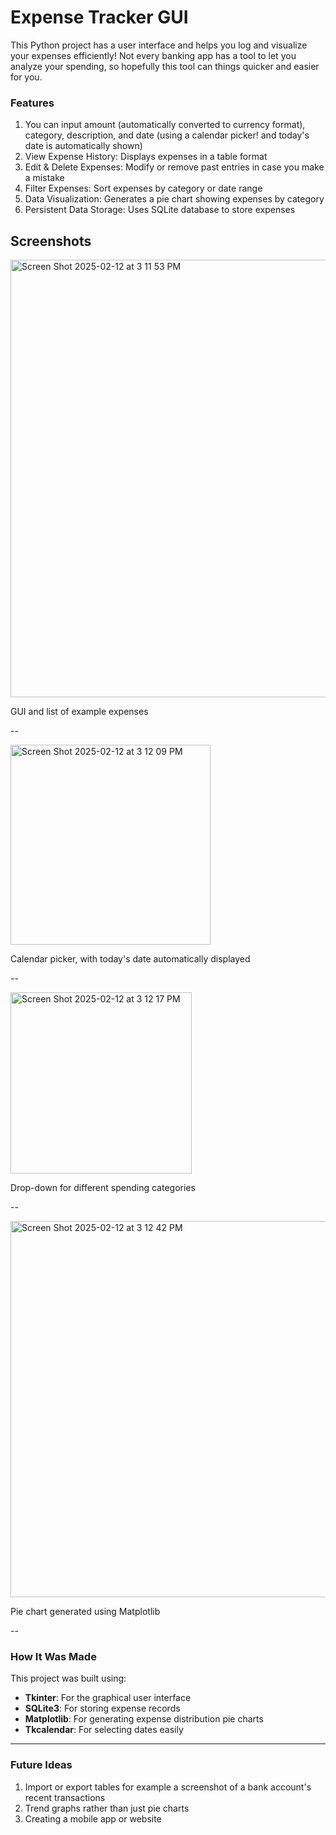 # Expense Tracker GUI

This Python project has a user interface and helps you log and visualize your expenses efficiently! Not every banking app has a tool to let you analyze your spending, so hopefully this tool can things quicker and easier for you. 


### Features
1. You can input amount (automatically converted to currency format), category, description, and date (using a calendar picker! and today's date is automatically shown)
2. View Expense History: Displays expenses in a table format  
3. Edit & Delete Expenses: Modify or remove past entries in case you make a mistake
4. Filter Expenses: Sort expenses by category or date range
5. Data Visualization: Generates a pie chart showing expenses by category  
6. Persistent Data Storage: Uses SQLite database to store expenses

## Screenshots
<img width="700" alt="Screen Shot 2025-02-12 at 3 11 53 PM" src="https://github.com/user-attachments/assets/b73f8d6e-65f4-467e-817d-b56293e39bc6" />

GUI and list of example expenses

--

<img width="320" alt="Screen Shot 2025-02-12 at 3 12 09 PM" src="https://github.com/user-attachments/assets/45d71ae2-1c31-4be5-a645-b884fe205151" />

Calendar picker, with today's date automatically displayed

--

<img width="290" alt="Screen Shot 2025-02-12 at 3 12 17 PM" src="https://github.com/user-attachments/assets/ffbea984-8478-4c11-811d-f73d3b16683f" />

Drop-down for different spending categories

--

<img width="602" alt="Screen Shot 2025-02-12 at 3 12 42 PM" src="https://github.com/user-attachments/assets/56847350-c60e-4e91-a734-e72af754a26e" />

Pie chart generated using Matplotlib

--

### How It Was Made
This project was built using:
- **Tkinter**: For the graphical user interface  
- **SQLite3**: For storing expense records  
- **Matplotlib**: For generating expense distribution pie charts  
- **Tkcalendar**: For selecting dates easily  

---

### Future Ideas
1. Import or export tables for example a screenshot of a bank account's recent transactions
2. Trend graphs rather than just pie charts
3. Creating a mobile app or website 
